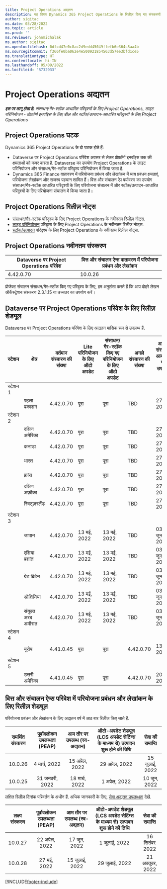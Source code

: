 ```yaml
---
title: Project Operations अद्यतन
description: यह विषय Dynamics 365 Project Operations के रिलीज़ किए गए संस्करणों के बारे में जानकारी प्रदान करता है.
author: sigitac
ms.date: 03/28/2022
ms.topic: article
ms.prod: ''
ms.reviewer: johnmichalak
ms.author: sigitac
ms.openlocfilehash: 0dfcd47e0c8ac2d9edd45049ffefb6e364c8aa4b
ms.sourcegitcommit: f366fe0ba062e4e500921854563d57ee3bfd1ce5
ms.translationtype: HT
ms.contentlocale: hi-IN
ms.lasthandoff: 05/09/2022
ms.locfileid: "8732933"
---
```

# <a name="project-operations-updates"></a>Project Operations अद्यतन

_**इस पर लागू होता है:** संसाधन/गैर-स्टॉक आधारित परिदृश्यों के लिए Project Operations, लाइट परिनियोजन - प्रोफ़ॉर्मा इनवॉइस के लिए डील और स्टॉक/उत्पादन-आधारित परिदृश्यों के लिए Project Operations_



## <a name="project-operations-components"></a>Project Operations घटक

Dynamics 365 Project Operations के दो घटक होते हैं:

- Dataverse पर Project Operations परिवेश अवसर से लेकर प्रोफ़ॉर्मा इनवॉइस तक की क्षमताओं को कवर करता है. Dataverse का उपयोग Project Operations के लाइट परिनियोजन और संसाधन/गैर-स्टॉक परिदृश्य परिनियोजन में किया जाता है.
- Dynamics 365 Finance वातावरण में परियोजना प्रबंधन और लेखांकन में व्यय प्रबंधन क्षमताएं, परियोजना लेखांकन और राजस्व पहचान शामिल हैं। वित्त और संचालन ऐप पर्यावरण का उपयोग संसाधन/गैर-स्टॉक आधारित परिदृश्यों के लिए परियोजना संचालन में और स्टॉक/उत्पादन-आधारित परिदृश्यों के लिए परियोजना संचालन में किया जाता है।

## <a name="project-operations-release-notes"></a>Project Operations रिलीज़ नोट्स
- [संसाधन/गैर-स्टॉक](whats-new-may-2022-resource-based.md) परिदृश्य के लिए Project Operations के नवीनतम रिलीज़ नोट्स.
- [लाइट परिनियोजन](../pro/whats-new/whats-new-may-2022-lite.md) परिदृश्य के लिए Project Operations के नवीनतम रिलीज़ नोट्स.
- [स्टॉक/उत्पादन](../prod-pma/whats-new/whats-new-oct-2021-stocked.md) परिदृश्य के लिए Project Operations के नवीनतम रिलीज़ नोट्स.

## <a name="project-operations-latest-version"></a>Project Operations नवीनतम संस्करण

| Dataverse पर Project Operations परिवेश | वित्त और संचालन ऐप्स वातावरण में परियोजना प्रबंधन और लेखांकन | 
| --- | --- |
| 4.42.0.70 | 10.0.26 |

प्रोजेक्ट संचालन संसाधन/गैर-स्टॉक किए गए परिदृश्य के लिए, हम अनुशंसा करते हैं कि आप दोहरे लेखन ऑर्केस्ट्रेशन संस्करण 2.3.1.15 या उच्चतर का उपयोग करें।

## <a name="release-schedule-for-project-operations-on-dataverse-environment"></a>Dataverse पर Project Operations परिवेश के लिए रिलीज़ शेड्यूल

Dataverse पर Project Operations परिवेश के लिए अद्यतन मासिक रूप से उपलब्ध हैं. 

| स्टेशन | क्षेत्र | वर्तमान संस्करण की संख्या | Lite परिनियोजन के लिए ऑटो अपडेट | संसाधन/गैर-स्टॉक किए गए परिनियोजन के लिए ऑटो अपडेट | अगले संस्करण की संख्या | अगला संस्करण आम तौर पर उपलब्ध है |
|-----------|-----------------------|-----------------|--------------------|---------------------|---------------------|---------------------|
| स्टेशन 1 |   &nbsp;              |    &nbsp;       | &nbsp;             |      &nbsp;         |      &nbsp;         |      &nbsp;         |
|   &nbsp;  | पहला प्रकाशन         |  4.42.0.70      | पूरा           | पूरा            | TBD                 | 27 मई, 2022        |
| स्टेशन 2 |   &nbsp;              |    &nbsp;       | &nbsp;             |      &nbsp;         |      &nbsp;         |      &nbsp;         |
|   &nbsp;  | दक्षिण अमेरिका         |  4.42.0.70      | पूरा           | पूरा            | TBD                 | 27 मई, 2022        |
|   &nbsp;  | कनाडा                |  4.42.0.70      | पूरा           | पूरा            | TBD                 | 27 मई, 2022        |
|   &nbsp;  | भारत                 |  4.42.0.70      | पूरा           | पूरा            | TBD                 | 27 मई, 2022        |
|   &nbsp;  | फ़्रांस                |  4.42.0.70      | पूरा           | पूरा            | TBD                 | 27 मई, 2022        |
|   &nbsp;  | दक्षिण अफ़्रीका          |  4.42.0.70      | पूरा           | पूरा            | TBD                 | 27 मई, 2022        |
|   &nbsp;  | स्विट्ज़रलैंड           |  4.42.0.70      | पूरा           | पूरा            | TBD                 | 27 मई, 2022        |
| स्टेशन 3 |      &nbsp;           |     &nbsp;      |     &nbsp;         |      &nbsp;         |      &nbsp;         |      &nbsp;         |
|   &nbsp;  | जापान                 |  4.42.0.70      | 13 मई, 2022       | 13 मई, 2022        | TBD                 | 03 जून, 2022       |
|   &nbsp;  | एशिया प्रशांत          |  4.42.0.70      | 13 मई, 2022       | 13 मई, 2022        | TBD                 | 03 जून, 2022       |
|   &nbsp;  | ग्रेट ब्रिटेन         |  4.42.0.70      | 13 मई, 2022       | 13 मई, 2022        | TBD                 | 03 जून, 2022       |
|   &nbsp;  | ओशिनिया               |  4.42.0.70      | 13 मई, 2022       | 13 मई, 2022        | TBD                 | 03 जून, 2022       |
|   &nbsp;  | संयुक्त अरब अमीरात  |  4.42.0.70      | 13 मई, 2022       | 13 मई, 2022        | TBD                 | 03 जून, 2022       |
| स्टेशन 4 |     &nbsp;            |     &nbsp;      |     &nbsp;         |      &nbsp;         |      &nbsp;         |      &nbsp;         |
|   &nbsp;  | यूरोप                |  4.41.0.45      | पूरा           | पूरा            | 4.42.0.70           | 13 मई, 2022        |
| स्टेशन 5 |     &nbsp;            |     &nbsp;      |     &nbsp;         |      &nbsp;         |      &nbsp;         |      &nbsp;         |
|   &nbsp;  | उत्तरी अमेरिका         |  4.41.0.45      | पूरा           | पूरा            | 4.42.0.70           | 20 मई, 2022        |

## <a name="release-schedule-for-project-management-and-accounting-in-the-finance-and-operations-apps-environment"></a>वित्त और संचालन ऐप्स परिवेश में परियोजना प्रबंधन और लेखांकन के लिए रिलीज़ शेड्यूल

परियोजना प्रबंधन और लेखांकन के लिए अद्यतन वर्ष में आठ बार रिलीज़ किए जाते हैं.

|समर्थित संस्करण| पूर्वावलोकन उपलब्धता (PEAP) | आम तौर पर उपलब्ध (स्व-अद्यतन) | ऑटो-अपडेट शेड्यूल (LCS अपडेट सेटिंग्स के माध्यम से) उत्पादन शुरू होने की तिथि |   सेवा की समाप्ति   |
|:---------------:|:---------------------------:|:---------------------------------:|:--------------------------------------------------------------------:|:------------------:|
|     10.0.26     |      4 मार्च, 2022          |        15 अप्रेल, 2022             |                          29 अप्रेल, 2022                              | 15 जुलाई, 2022      |
|     10.0.25     |      31 जनवरी, 2022       |        18 मार्च, 2022             |                          1 अप्रेल, 2022                               | 10 जून, 2022      |


लक्षित रिलीज़ दिनांक परिवर्तन के अधीन हैं. अधिक जानकारी के लिए, [सेवा अद्यतन उपलब्धता](/dynamics365/fin-ops-core/fin-ops/get-started/public-preview-releases?toc=%2fdynamics365%2ffinance%2ftoc.json) देखें.

|लक्ष्य संस्करण | पूर्वावलोकन उपलब्धता (PEAP) | आम तौर पर उपलब्ध (स्व-अद्यतन) | ऑटो-अपडेट शेड्यूल (LCS अपडेट सेटिंग्स के माध्यम से) उत्पादन शुरू होने की तिथि |   सेवा की समाप्ति   |
|:---------------:|:---------------------------:|:---------------------------------:|:--------------------------------------------------------------------:|:------------------:|
|     10.0.27     |      22 अप्रेल, 2022         |        17 जून, 2022              |                          1 जुलाई, 2022                                | 16 सितंबर 2022 |
|     10.0.28     |      27 मई, 2022           |        15 जुलाई, 2022              |                          29 जुलाई, 2022                               | 21 अक्तूबर, 2022   |

[!INCLUDE[footer-include](../includes/footer-banner.md)]
